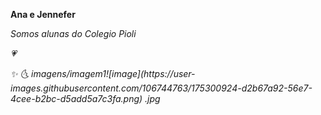 <p><b>Ana e Jennefer</b><p>
<I>Somos alunas do Colegio Pioli<I/>
<p>💗<p> 
✨
🌜
imagens/imagem1![image](https://user-images.githubusercontent.com/106744763/175300924-d2b67a92-56e7-4cee-b2bc-d5add5a7c3fa.png)
.jpg
